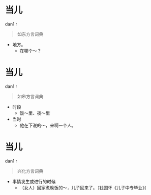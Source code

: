 # 当儿
dan1 r
> 如东方言词典
- 地方。
  - 在哪个～？

# 当儿
dan1 r
> 如皋方言词典
- 时段
  - 饭～里、夜～里
- 当时
  - 他在下说的～，来啊一个人。

# 当儿
dan1 r
> 兴化方言词典
- 事情发生或进行的时候
  - （女人）回家煮晚饭的～，儿子回来了。（钱国怀《儿子中专毕业》）
